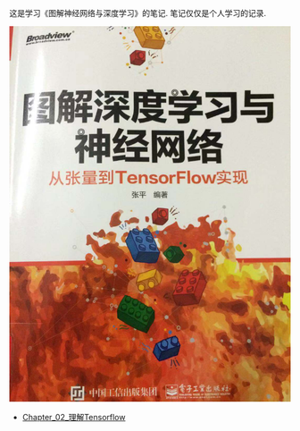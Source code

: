 这是学习《图解神经网络与深度学习》的笔记. 笔记仅仅是个人学习的记录.

![Tensorflow自然语言处理](./封面.jpg)

- [Chapter_02_理解Tensorflow](./Chapter_02_理解Tensorflow)



